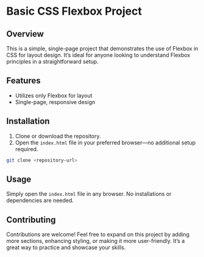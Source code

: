 
# Basic CSS Flexbox Project

## Overview

This is a simple, single-page project that demonstrates the use of Flexbox in CSS for layout design. It’s ideal for anyone looking to understand Flexbox principles in a straightforward setup.

## Features

- Utilizes only Flexbox for layout
- Single-page, responsive design

## Installation

1. Clone or download the repository.
2. Open the `index.html` file in your preferred browser—no additional setup required.

```bash
git clone <repository-url>
```
## Usage
Simply open the `index.html` file in any browser. No installations or dependencies are needed.

## Contributing
Contributions are welcome! Feel free to expand on this project by adding more sections, enhancing styling, or making it more user-friendly. It’s a great way to practice and showcase your skills.

